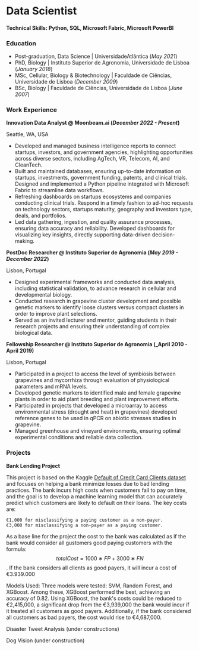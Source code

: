 # Data Scientist

#### Technical Skills: Python, SQL, Microsoft Fabric, Microsoft PowerBI 

### Education
- Post-graduation, Data Science | UniversidadeAtlântica (_May 2021_)
- PhD, Biology | Instituto Superior de Agronomia, Universidade de Lisboa (_January 2018_)
- MSc, Cellular, Biology & Biotechnology | Faculdade de Ciências, Universidade de Lisboa (_December 2009_)
- BSc, Biology | Faculdade de Ciências, Universidade de Lisboa (_June 2007_)


### Work Experience
**Innovation Data Analyst @ Moonbeam.ai (_December 2022 - Present_)**

Seattle, WA, USA
- Developed and managed business intelligence reports to connect startups, investors, and government agencies, highlighting opportunities across diverse sectors, including AgTech, VR, Telecom, AI, and CleanTech.
- Built and maintained databases, ensuring up-to-date information on startups, investments, government funding, patents, and clinical trials. Designed and implemented a Python pipeline integrated with Microsoft Fabric to streamline data workflows.
- Refreshing dashboards on startups ecosystems and companies conducting clinical trials. Respond in a timely fashion to ad-hoc requests on technology sectors, startups maturity, geography and investors type, deals, and portfolios.
- Led data gathering, ingestion, and quality assurance processes, ensuring data accuracy and reliability. Developed dashboards for visualizing key insights, directly supporting data-driven decision-making.


**PostDoc Researcher @ Instituto Superior de Agronomia (_May 2019 - December 2022_)** 

Lisbon, Portugal
- Designed experimental frameworks and conducted data analysis, including statistical validation, to advance research in cellular and developmental biology.
- Conducted research in grapevine cluster development and possible genetic markers to identify loose clusters versus compact clusters in order to improve plant selections.
- Served as an invited lecturer and mentor, guiding students in their research projects and ensuring their understanding of complex biological data.


**Fellowship Researcher @ Instituto Superior de Agronomia (_April 2010 - April 2019)** 

Lisbon, Portugal
- Participated in a project to access the level of symbiosis between grapevines and mycorrhiza through evaluation of physiological parameters and mRNA levels.
- Developed genetic markers to identified male and female grapevine plants in order to aid plant breeding and plant improvement efforts.
- Participated in projects that developed a microarray to access environmental stress (drought and heat) in grapevines) developed reference genes to be used in qPCR on abiotic stresses studies in grapevine.
- Managed greenhouse and vineyard environments, ensuring optimal experimental conditions and reliable data collection.


### Projects
**Bank Lending Project**

[](https://github.com/jlcoito.github.io/assets/img/dataset-cover.jpg)

This project is based on the Kaggle [Default of Credit Card Clients dataset](https://www.kaggle.com/datasets/uciml/default-of-credit-card-clients-dataset?select=UCI_Credit_Card.csv) and focuses on helping a bank minimize losses due to bad lending practices. The bank incurs high costs when customers fail to pay on time, and the goal is to develop a machine learning model that can accurately predict which customers are likely to default on their loans. The key costs are:

    €1,000 for misclassifying a paying customer as a non-payer.
    €3,000 for misclassifying a non-payer as a paying customer.

As a base line for the project the cost to the bank was calculated as if the bank would consider all gustomers good paying customers with the formula:
$$totalCost = 1000∗FP+3000∗FN$$. If the bank considers all clients as good payers, it will incur a cost of €3.939.000

Models Used: Three models were tested: SVM, Random Forest, and XGBoost. Among these, XGBoost performed the best, achieving an accuracy of 0.82.
Using XGBoost, the bank's costs could be reduced to €2,415,000, a significant drop from the €3,939,000 the bank would incur if it treated all customers as good payers. Additionally, if the bank considered all customers as bad payers, the cost would rise to €4,687,000.

Disaster Tweet Analysis (under constructions)

Dog Vision (under construction)
